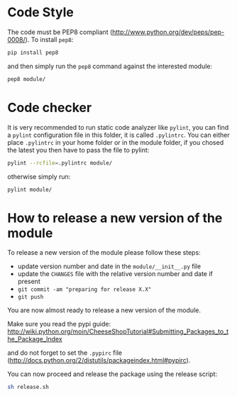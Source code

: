 Code Style
==========

The code must be PEP8 compliant (http://www.python.org/dev/peps/pep-0008/).
To install `pep8`:
```bash
pip install pep8
```
and then simply run the `pep8` command against the interested module:
```bash
pep8 module/
```

Code checker
============

It is very recommended to run static code analyzer like `pylint`,
you can find a `pylint` configuration file in this folder,
it is called `.pylintrc`.
You can either place `.pylintrc` in your home folder or in the module
folder, if you chosed the latest you then have to pass the file to pylint:
```bash
pylint --rcfile=.pylintrc module/
```
otherwise simply run:
```bash
pylint module/
```

How to release a new version of the module
==========================================

To release a new version of the module please follow these steps:

- update version number and date in the `module/__init__.py` file
- update the `CHANGES` file with the relative version number and date if present
- `git commit -am "preparing for release X.X"`
- `git push`

You are now almost ready to release a new version of the module.

Make sure you read the pypi guide:
http://wiki.python.org/moin/CheeseShopTutorial#Submitting_Packages_to_the_Package_Index

and do not forget to set the `.pypirc` file (http://docs.python.org/2/distutils/packageindex.html#pypirc).

You can now proceed and release the package using the release script:
```bash
sh release.sh
```
